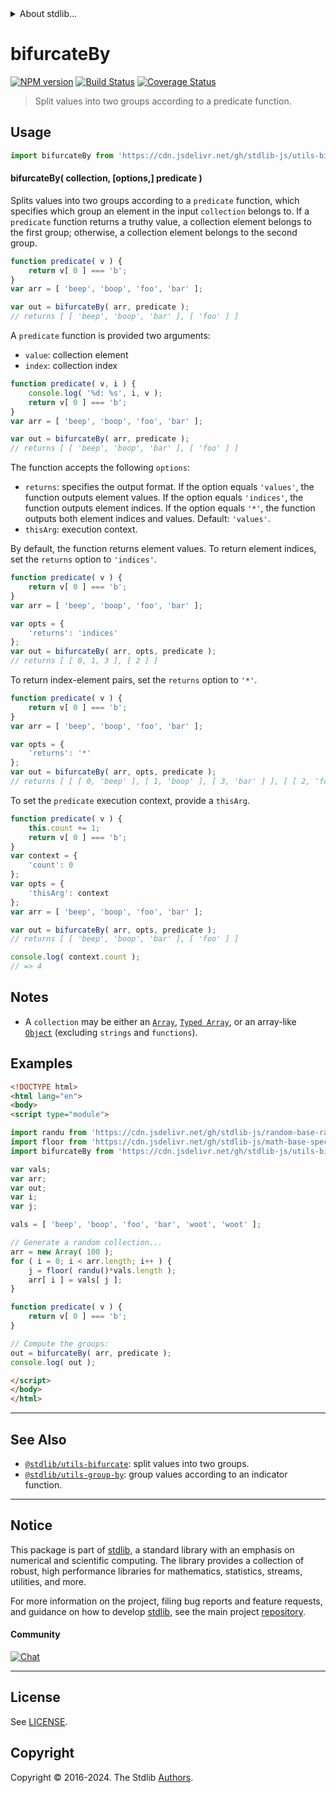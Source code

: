 <!--

@license Apache-2.0

Copyright (c) 2018 The Stdlib Authors.

Licensed under the Apache License, Version 2.0 (the "License");
you may not use this file except in compliance with the License.
You may obtain a copy of the License at

   http://www.apache.org/licenses/LICENSE-2.0

Unless required by applicable law or agreed to in writing, software
distributed under the License is distributed on an "AS IS" BASIS,
WITHOUT WARRANTIES OR CONDITIONS OF ANY KIND, either express or implied.
See the License for the specific language governing permissions and
limitations under the License.

-->


<details>
  <summary>
    About stdlib...
  </summary>
  <p>We believe in a future in which the web is a preferred environment for numerical computation. To help realize this future, we've built stdlib. stdlib is a standard library, with an emphasis on numerical and scientific computation, written in JavaScript (and C) for execution in browsers and in Node.js.</p>
  <p>The library is fully decomposable, being architected in such a way that you can swap out and mix and match APIs and functionality to cater to your exact preferences and use cases.</p>
  <p>When you use stdlib, you can be absolutely certain that you are using the most thorough, rigorous, well-written, studied, documented, tested, measured, and high-quality code out there.</p>
  <p>To join us in bringing numerical computing to the web, get started by checking us out on <a href="https://github.com/stdlib-js/stdlib">GitHub</a>, and please consider <a href="https://opencollective.com/stdlib">financially supporting stdlib</a>. We greatly appreciate your continued support!</p>
</details>

# bifurcateBy

[![NPM version][npm-image]][npm-url] [![Build Status][test-image]][test-url] [![Coverage Status][coverage-image]][coverage-url] <!-- [![dependencies][dependencies-image]][dependencies-url] -->

> Split values into two groups according to a predicate function.

<!-- Section to include introductory text. Make sure to keep an empty line after the intro `section` element and another before the `/section` close. -->

<section class="intro">

</section>

<!-- /.intro -->

<!-- Package usage documentation. -->



<section class="usage">

## Usage

```javascript
import bifurcateBy from 'https://cdn.jsdelivr.net/gh/stdlib-js/utils-bifurcate-by@v0.2.0-esm/index.mjs';
```

#### bifurcateBy( collection, \[options,] predicate )

Splits values into two groups according to a `predicate` function, which specifies which group an element in the input `collection` belongs to. If a `predicate` function returns a truthy value, a collection element belongs to the first group; otherwise, a collection element belongs to the second group.

```javascript
function predicate( v ) {
    return v[ 0 ] === 'b';
}
var arr = [ 'beep', 'boop', 'foo', 'bar' ];

var out = bifurcateBy( arr, predicate );
// returns [ [ 'beep', 'boop', 'bar' ], [ 'foo' ] ]
```

A `predicate` function is provided two arguments:

-   `value`: collection element
-   `index`: collection index

```javascript
function predicate( v, i ) {
    console.log( '%d: %s', i, v );
    return v[ 0 ] === 'b';
}
var arr = [ 'beep', 'boop', 'foo', 'bar' ];

var out = bifurcateBy( arr, predicate );
// returns [ [ 'beep', 'boop', 'bar' ], [ 'foo' ] ]
```

The function accepts the following `options`:

-   `returns`: specifies the output format. If the option equals `'values'`, the function outputs element values. If the option equals `'indices'`, the function outputs element indices. If the option equals `'*'`, the function outputs both element indices and values. Default: `'values'`.
-   `thisArg`: execution context.

By default, the function returns element values. To return element indices, set the `returns` option to `'indices'`.

```javascript
function predicate( v ) {
    return v[ 0 ] === 'b';
}
var arr = [ 'beep', 'boop', 'foo', 'bar' ];

var opts = {
    'returns': 'indices'
};
var out = bifurcateBy( arr, opts, predicate );
// returns [ [ 0, 1, 3 ], [ 2 ] ]
```

To return index-element pairs, set the `returns` option to `'*'`.

```javascript
function predicate( v ) {
    return v[ 0 ] === 'b';
}
var arr = [ 'beep', 'boop', 'foo', 'bar' ];

var opts = {
    'returns': '*'
};
var out = bifurcateBy( arr, opts, predicate );
// returns [ [ [ 0, 'beep' ], [ 1, 'boop' ], [ 3, 'bar' ] ], [ [ 2, 'foo' ] ] ]
```

To set the `predicate` execution context, provide a `thisArg`.

```javascript
function predicate( v ) {
    this.count += 1;
    return v[ 0 ] === 'b';
}
var context = {
    'count': 0
};
var opts = {
    'thisArg': context
};
var arr = [ 'beep', 'boop', 'foo', 'bar' ];

var out = bifurcateBy( arr, opts, predicate );
// returns [ [ 'beep', 'boop', 'bar' ], [ 'foo' ] ]

console.log( context.count );
// => 4
```

</section>

<!-- /.usage -->

<!-- Package usage notes. Make sure to keep an empty line after the `section` element and another before the `/section` close. -->

<section class="notes">

## Notes

-   A `collection` may be either an [`Array`][mdn-array], [`Typed Array`][mdn-typed-array], or an array-like [`Object`][mdn-object] (excluding `strings` and `functions`).

</section>

<!-- /.notes -->

<!-- Package usage examples. -->

<section class="examples">

## Examples

<!-- eslint no-undef: "error" -->

```html
<!DOCTYPE html>
<html lang="en">
<body>
<script type="module">

import randu from 'https://cdn.jsdelivr.net/gh/stdlib-js/random-base-randu@esm/index.mjs';
import floor from 'https://cdn.jsdelivr.net/gh/stdlib-js/math-base-special-floor@esm/index.mjs';
import bifurcateBy from 'https://cdn.jsdelivr.net/gh/stdlib-js/utils-bifurcate-by@v0.2.0-esm/index.mjs';

var vals;
var arr;
var out;
var i;
var j;

vals = [ 'beep', 'boop', 'foo', 'bar', 'woot', 'woot' ];

// Generate a random collection...
arr = new Array( 100 );
for ( i = 0; i < arr.length; i++ ) {
    j = floor( randu()*vals.length );
    arr[ i ] = vals[ j ];
}

function predicate( v ) {
    return v[ 0 ] === 'b';
}

// Compute the groups:
out = bifurcateBy( arr, predicate );
console.log( out );

</script>
</body>
</html>
```

</section>

<!-- /.examples -->

<!-- Section to include cited references. If references are included, add a horizontal rule *before* the section. Make sure to keep an empty line after the `section` element and another before the `/section` close. -->

<section class="references">

</section>

<!-- /.references -->

<!-- Section for related `stdlib` packages. Do not manually edit this section, as it is automatically populated. -->

<section class="related">

* * *

## See Also

-   <span class="package-name">[`@stdlib/utils-bifurcate`][@stdlib/utils/bifurcate]</span><span class="delimiter">: </span><span class="description">split values into two groups.</span>
-   <span class="package-name">[`@stdlib/utils-group-by`][@stdlib/utils/group-by]</span><span class="delimiter">: </span><span class="description">group values according to an indicator function.</span>

</section>

<!-- /.related -->

<!-- Section for all links. Make sure to keep an empty line after the `section` element and another before the `/section` close. -->


<section class="main-repo" >

* * *

## Notice

This package is part of [stdlib][stdlib], a standard library with an emphasis on numerical and scientific computing. The library provides a collection of robust, high performance libraries for mathematics, statistics, streams, utilities, and more.

For more information on the project, filing bug reports and feature requests, and guidance on how to develop [stdlib][stdlib], see the main project [repository][stdlib].

#### Community

[![Chat][chat-image]][chat-url]

---

## License

See [LICENSE][stdlib-license].


## Copyright

Copyright &copy; 2016-2024. The Stdlib [Authors][stdlib-authors].

</section>

<!-- /.stdlib -->

<!-- Section for all links. Make sure to keep an empty line after the `section` element and another before the `/section` close. -->

<section class="links">

[npm-image]: http://img.shields.io/npm/v/@stdlib/utils-bifurcate-by.svg
[npm-url]: https://npmjs.org/package/@stdlib/utils-bifurcate-by

[test-image]: https://github.com/stdlib-js/utils-bifurcate-by/actions/workflows/test.yml/badge.svg?branch=v0.2.0
[test-url]: https://github.com/stdlib-js/utils-bifurcate-by/actions/workflows/test.yml?query=branch:v0.2.0

[coverage-image]: https://img.shields.io/codecov/c/github/stdlib-js/utils-bifurcate-by/main.svg
[coverage-url]: https://codecov.io/github/stdlib-js/utils-bifurcate-by?branch=main

<!--

[dependencies-image]: https://img.shields.io/david/stdlib-js/utils-bifurcate-by.svg
[dependencies-url]: https://david-dm.org/stdlib-js/utils-bifurcate-by/main

-->

[chat-image]: https://img.shields.io/gitter/room/stdlib-js/stdlib.svg
[chat-url]: https://app.gitter.im/#/room/#stdlib-js_stdlib:gitter.im

[stdlib]: https://github.com/stdlib-js/stdlib

[stdlib-authors]: https://github.com/stdlib-js/stdlib/graphs/contributors

[umd]: https://github.com/umdjs/umd
[es-module]: https://developer.mozilla.org/en-US/docs/Web/JavaScript/Guide/Modules

[deno-url]: https://github.com/stdlib-js/utils-bifurcate-by/tree/deno
[deno-readme]: https://github.com/stdlib-js/utils-bifurcate-by/blob/deno/README.md
[umd-url]: https://github.com/stdlib-js/utils-bifurcate-by/tree/umd
[umd-readme]: https://github.com/stdlib-js/utils-bifurcate-by/blob/umd/README.md
[esm-url]: https://github.com/stdlib-js/utils-bifurcate-by/tree/esm
[esm-readme]: https://github.com/stdlib-js/utils-bifurcate-by/blob/esm/README.md
[branches-url]: https://github.com/stdlib-js/utils-bifurcate-by/blob/main/branches.md

[stdlib-license]: https://raw.githubusercontent.com/stdlib-js/utils-bifurcate-by/main/LICENSE

[mdn-array]: https://developer.mozilla.org/en-US/docs/Web/JavaScript/Reference/Global_Objects/Array

[mdn-typed-array]: https://developer.mozilla.org/en-US/docs/Web/JavaScript/Reference/Global_Objects/TypedArray

[mdn-object]: https://developer.mozilla.org/en-US/docs/Web/JavaScript/Reference/Global_Objects/Object

<!-- <related-links> -->

[@stdlib/utils/bifurcate]: https://github.com/stdlib-js/utils-bifurcate/tree/esm

[@stdlib/utils/group-by]: https://github.com/stdlib-js/utils-group-by/tree/esm

<!-- </related-links> -->

</section>

<!-- /.links -->
